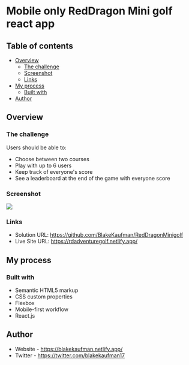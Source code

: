 # Mobile only RedDragon Mini golf react app

## Table of contents

- [Overview](#overview)
  - [The challenge](#the-challenge)
  - [Screenshot](#screenshot)
  - [Links](#links)
- [My process](#my-process)
  - [Built with](#built-with)
- [Author](#author)



## Overview

### The challenge

Users should be able to:

- Choose between two courses
- Play with up to 6 users
- Keep track of everyone's score
- See a leaderboard at the end of the game with everyone score

### Screenshot

![](./public/RedDragonAppPicture.PNG)

### Links

- Solution URL: https://github.com/BlakeKaufman/RedDragonMinigolf
- Live Site URL: https://rdadventuregolf.netlify.app/

## My process

### Built with

- Semantic HTML5 markup
- CSS custom properties
- Flexbox
- Mobile-first workflow
- React.js

## Author

- Website - https://blakekaufman.netlify.app/
- Twitter - https://twitter.com/blakekaufman17
